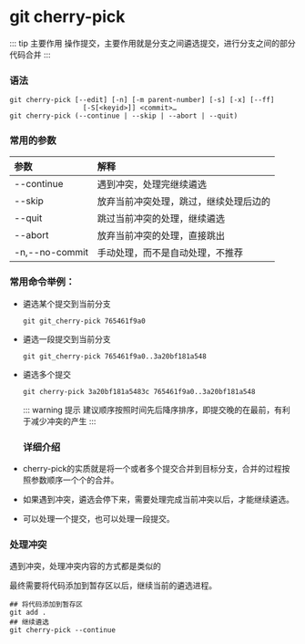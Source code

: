 # git cherry-pick

::: tip 主要作用
操作提交，主要作用就是分支之间遴选提交，进行分支之间的部分代码合并
:::

### 语法

```git
git cherry-pick [--edit] [-n] [-m parent-number] [-s] [-x] [--ff]
                  [-S[<keyid>]] <commit>…​
git cherry-pick (--continue | --skip | --abort | --quit)
```

### 常用的参数

| 参数             | 解释                  |
|:-------------- |:------------------- |
| --continue     | 遇到冲突，处理完继续遴选        |
| --skip         | 放弃当前冲突处理，跳过，继续处理后边的 |
| --quit         | 跳过当前冲突的处理，继续遴选      |
| --abort        | 放弃当前冲突的处理，直接跳出      |
| -n,--no-commit | 手动处理，而不是自动处理，不推荐    |

### 常用命令举例：

- 遴选某个提交到当前分支
  
  ```git
  git git_cherry-pick 765461f9a0
  ```

- 遴选一段提交到当前分支
  
  ```git
  git git_cherry-pick 765461f9a0..3a20bf181a548
  ```

- 遴选多个提交
  
  ```git
  git cherry-pick 3a20bf181a5483c 765461f9a0..3a20bf181a548
  ```
  
  ::: warning 提示
  建议顺序按照时间先后降序排序，即提交晚的在最前，有利于减少冲突的产生
  :::
  
  ### 详细介绍

- cherry-pick的实质就是将一个或者多个提交合并到目标分支，合并的过程按照参数顺序一个个的合并。

- 如果遇到冲突，遴选会停下来，需要处理完成当前冲突以后，才能继续遴选。

- 可以处理一个提交，也可以处理一段提交。

### 处理冲突

遇到冲突，处理冲突内容的方式都是类似的

最终需要将代码添加到暂存区以后，继续当前的遴选进程。

```git
## 将代码添加到暂存区
git add .
## 继续遴选
git cherry-pick --continue
```
